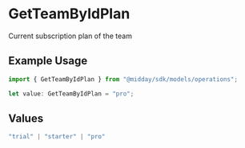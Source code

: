 # GetTeamByIdPlan

Current subscription plan of the team

## Example Usage

```typescript
import { GetTeamByIdPlan } from "@midday/sdk/models/operations";

let value: GetTeamByIdPlan = "pro";
```

## Values

```typescript
"trial" | "starter" | "pro"
```